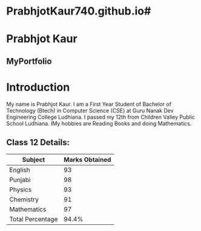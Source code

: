 # PrabhjotKaur740.github.io#
# **Prabhjot Kaur**
## MyPortfolio
# Introduction
My name is Prabhjot Kaur. I am a First Year Student of Bachelor of Technology (Btech) in Computer Science (CSE) at Guru Nanak Dev Engineering College Ludhiana. I passed my 12th from Children Valley Public School Ludhiana. IMy hobbies are Reading Books and doing Mathematics.

## Class 12 Details:

| Subject    | Marks Obtained |
| -------- | ------- |
| English  | 93 |
| Punjabi | 98 |
| Physics    | 93 |
| Chemistry | 91 |
| Mathematics | 97 |
| Total Percentage | 94.4% |


